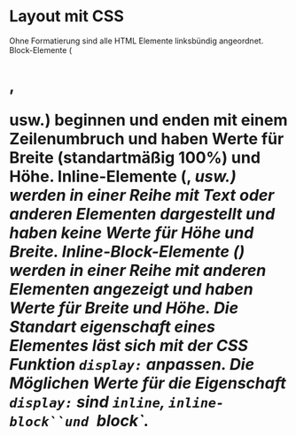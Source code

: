 Layout mit CSS
===

Ohne Formatierung sind alle HTML Elemente linksbündig angeordnet.
Block-Elemente (<h1>, <p> usw.) beginnen und enden mit einem Zeilenumbruch und haben Werte für Breite (standartmäßig 100%) und Höhe.
Inline-Elemente (<stron>, <em> usw.) werden in einer Reihe mit Text oder anderen Elementen dargestellt und haben keine Werte für Höhe und Breite.
Inline-Block-Elemente (<img>) werden in einer Reihe mit anderen Elementen angezeigt und haben Werte für Breite und Höhe.
Die Standart eigenschaft eines Elementes läst sich mit der CSS Funktion `display:` anpassen. Die Möglichen Werte für die Eigenschaft `display:` sind `inline`, `inline-block``und `block`.
